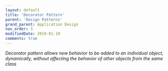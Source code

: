 ```yaml
---
layout: default
title: 'Decorator Pattern'
parent: 'Design Patterns'
grand_parent: Application Design
nav_order: 3
modifiedDate: 2019-01-10
comments: true
---
```

<em>Decorator pattern allows new behavior to be added to an individual object, dynamically, without affecting the behavior of other objects from the same class  </em>

